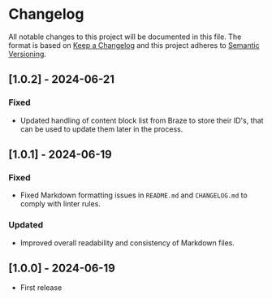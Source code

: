 # Changelog

All notable changes to this project will be documented in this file. The format
is based on [Keep a Changelog](http://keepachangelog.com/) and this project
adheres to [Semantic Versioning](http://semver.org/).

## [1.0.2] - 2024-06-21

### Fixed

- Updated handling of content block list from Braze to store their ID's,
  that can be used to update them later in the process.

## [1.0.1] - 2024-06-19

### Fixed

- Fixed Markdown formatting issues in `README.md` and `CHANGELOG.md` to comply
  with linter rules.

### Updated

- Improved overall readability and consistency of Markdown files.

## [1.0.0] - 2024-06-19

- First release

